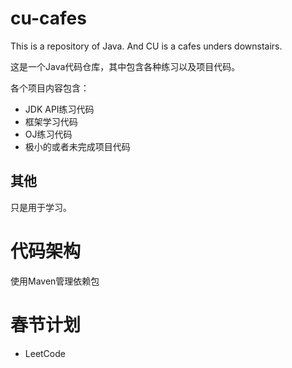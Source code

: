 # cu-cafes
This is a repository of Java. And CU is a cafes unders downstairs.

这是一个Java代码仓库，其中包含各种练习以及项目代码。

各个项目内容包含：
- JDK API练习代码
- 框架学习代码
- OJ练习代码
- 极小的或者未完成项目代码

## 其他
只是用于学习。


# 代码架构
使用Maven管理依赖包

# 春节计划
- LeetCode
